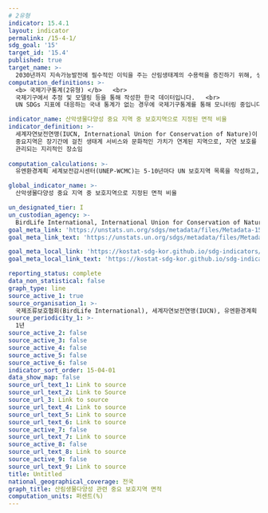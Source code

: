 ```yaml
---
# 2유형 
indicator: 15.4.1
layout: indicator
permalink: /15-4-1/
sdg_goal: '15'
target_id: '15.4'
published: true
target_name: >-
  2030년까지 지속가능발전에 필수적인 이익을 주는 산림생태계의 수용력을 증진하기 위해, 생물다양성을 포함한 산림 생태계 보존을 보장
computation_definitions: >-
  <b> 국제기구통계(2유형) </b>   <br>
  국제기구에서 추정 및 모델링 등을 통해 작성한 한국 데이터입니다.   <br>
  UN SDGs 지표에 대응하는 국내 통계가 없는 경우에 국제기구통계를 통해 모니터링 중입니다. 

indicator_name: 산악생물다양성 중요 지역 중 보호지역으로 지정된 면적 비율
indicator_definition: >-
  세계자연보전연맹(IUCN, International Union for Conservation of Nature)이 지정한 중요지역 중 산악생물다양성을 위해 보호지역으로 설정된 지역의 비중
  중요지역은 장기간에 걸친 생태계 서비스와 문화적인 가치가 연계된 지역으로, 자연 보호를 달성하기 위하여 법적 혹은 다른 방법들을 통해 명확하게 정의되며 확실한 목적 하에
  관리되는 지리적인 장소임
  
computation_calculations: >-
  유엔환경계획 세계보전감시센터(UNEP-WCMC)는 5-10년마다 UN 보호지역 목록을 작성하고, 중간 기간 동안 보호구역의 지정 및 유지관리를 담당하는 국가 부처/기관 및 NGO와 협력하여 지속적으로 업데이트

global_indicator_name: >-
  산악생물다양성 중요 지역 중 보호지역으로 지정된 면적 비율

un_designated_tier: I
un_custodian_agency: >-
  BirdLife International, International Union for Conservation of Nature(IUCN), UN Environment Programme World Conservation Monitoring Centre(UNEP-WCMC)
goal_meta_link: 'https://unstats.un.org/sdgs/metadata/files/Metadata-15-04-01.pdf'
goal_meta_link_text: 'https://unstats.un.org/sdgs/metadata/files/Metadata-15-04-01.pdf'

goal_meta_local_link: 'https://kostat-sdg-kor.github.io/sdg-indicators/public/data/Metadata-15-04-01_KOR.pdf'
goal_meta_local_link_text: 'https://kostat-sdg-kor.github.io/sdg-indicators/public/data/Metadata-15-04-01_KOR.pdf'

reporting_status: complete
data_non_statistical: false
graph_type: line
source_active_1: true
source_organisation_1: >-
  국제조류보호협회(BirdLife International), 세계자연보전연맹(IUCN), 유엔환경계획 세계보전감시센터(UNEP-WCMC)
source_periodicity_1: >-
  1년
source_active_2: false
source_active_3: false
source_active_4: false
source_active_5: false
source_active_6: false
indicator_sort_order: 15-04-01
data_show_map: false
source_url_text_1: Link to source
source_url_text_2: Link to Source
source_url_3: Link to source
source_url_text_4: Link to source
source_url_text_5: Link to source
source_url_text_6: Link to source
source_active_7: false
source_url_text_7: Link to source
source_active_8: false
source_url_text_8: Link to source
source_active_9: false
source_url_text_9: Link to source
title: Untitled
national_geographical_coverage: 전국
graph_title: 산림생물다양성 관련 중요 보호지역 면적
computation_units: 퍼센트(%)
---
```


